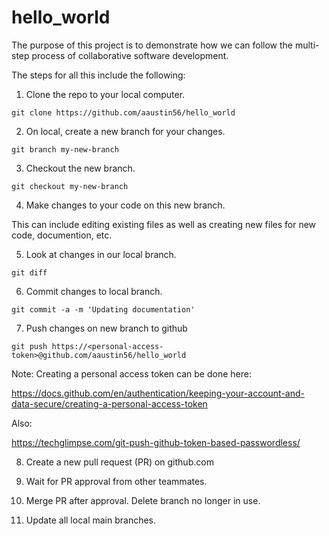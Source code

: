 # hello_world

The purpose of this project is to demonstrate how we can follow the multi-step process of collaborative software development.

The steps for all this include the following:

1. Clone the repo to your local computer.

`git clone https://github.com/aaustin56/hello_world`

2. On local, create a new branch for your changes.

`git branch my-new-branch`

3. Checkout the new branch.

`git checkout my-new-branch`

4. Make changes to your code on this new branch.

This can include editing existing files as well as creating new files for new code, documention, etc.

5. Look at changes in our local branch.

`git diff`

6. Commit changes to local branch.

`git commit -a -m 'Updating documentation'`

7. Push changes on new branch to github

`git push https://<personal-access-token>@github.com/aaustin56/hello_world`

Note: Creating a personal access token can be done here:

https://docs.github.com/en/authentication/keeping-your-account-and-data-secure/creating-a-personal-access-token

Also:

https://techglimpse.com/git-push-github-token-based-passwordless/

8. Create a new pull request (PR) on github.com

9. Wait for PR approval from other teammates.

10. Merge PR after approval.  Delete branch no longer in use.

11. Update all local main branches.

